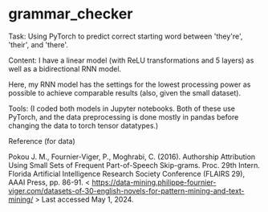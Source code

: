 # grammar_checker
Task: Using PyTorch to predict correct starting word between 'they're', 'their', and 'there'.

Content: I have a linear model (with ReLU transformations and 5 layers) as well as a bidirectional RNN model.

Here, my RNN model has the settings for the lowest processing power as possible to achieve comparable results (also, given the small dataset).

Tools:
(I coded both models in Jupyter notebooks. Both of these use PyTorch, and the data preprocessing is done mostly in pandas before changing the data to torch tensor datatypes.)

Reference (for data)

Pokou J. M., Fournier-Viger, P., Moghrabi, C. (2016). Authorship Attribution Using Small Sets of Frequent Part-of-Speech Skip-grams. Proc. 29th Intern. Florida Artificial Intelligence Research Society Conference (FLAIRS 29), AAAI Press, pp. 86-91. \< https://data-mining.philippe-fournier-viger.com/datasets-of-30-english-novels-for-pattern-mining-and-text-mining/ > Last accessed May 1, 2024.
